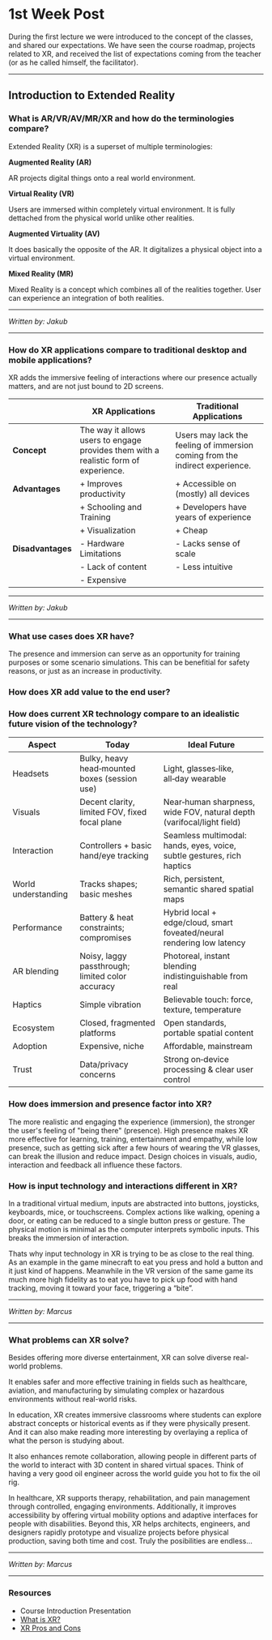 # 1st Week Post

During the first lecture we were introduced to the concept of the classes, and shared our expectations. We have seen the course roadmap, projects related to XR, and received the list of expectations coming from the teacher (or as he called himself, the facilitator).

---

## Introduction to Extended Reality

### What is AR/VR/AV/MR/XR and how do the terminologies compare?

Extended Reality (XR) is a superset of multiple terminologies:

**Augmented Reality (AR)**

AR projects digital things onto a real world environment.

**Virtual Reality (VR)**

Users are immersed within completely virtual environment. It is fully dettached from the physical world unlike other realities.

**Augmented Virtuality (AV)**

It does basically the opposite of the AR. It digitalizes a physical object into a virtual environment.

**Mixed Reality (MR)**

Mixed Reality is a concept which combines all of the realities together. User can experience an integration of both realities.

---

_Written by: Jakub_

---

### How do XR applications compare to traditional desktop and mobile applications?

XR adds the immersive feeling of interactions where our presence actually matters, and are not just bound to 2D screens.

|                   | **XR Applications**                                                                  | **Traditional Applications**                                                 |
| ----------------- | ------------------------------------------------------------------------------------ | ---------------------------------------------------------------------------- |
| **Concept**       | The way it allows users to engage provides them with a realistic form of experience. | Users may lack the feeling of immersion coming from the indirect experience. |
| **Advantages**    | + Improves productivity                                                              | + Accessible on (mostly) all devices                                         |
|                   | + Schooling and Training                                                             | + Developers have years of experience                                        |
|                   | + Visualization                                                                      | + Cheap                                                                      |
| **Disadvantages** | - Hardware Limitations                                                               | - Lacks sense of scale                                                       |
|                   | - Lack of content                                                                    | - Less intuitive                                                             |
|                   | - Expensive                                                                          |                                                                              |

---

_Written by: Jakub_

---

### What use cases does XR have?

The presence and immersion can serve as an opportunity for training purposes or some scenario simulations. This can be benefitial for safety reasons, or just as an increase in productivity.

### How does XR add value to the end user?

### How does current XR technology compare to an idealistic future vision of the technology?
| Aspect | Today | Ideal Future |
| ------ | ------ | ------------ |
| Headsets | Bulky, heavy head‑mounted boxes (session use) | Light, glasses‑like, all‑day wearable |
| Visuals | Decent clarity, limited FOV, fixed focal plane | Near‑human sharpness, wide FOV, natural depth (varifocal/light field) |
| Interaction | Controllers + basic hand/eye tracking | Seamless multimodal: hands, eyes, voice, subtle gestures, rich haptics |
| World understanding | Tracks shapes; basic meshes | Rich, persistent, semantic shared spatial maps |
| Performance | Battery & heat constraints; compromises | Hybrid local + edge/cloud, smart foveated/neural rendering low latency |
| AR blending | Noisy, laggy passthrough; limited color accuracy | Photoreal, instant blending indistinguishable from real |
| Haptics | Simple vibration | Believable touch: force, texture, temperature |
| Ecosystem | Closed, fragmented platforms | Open standards, portable spatial content |
| Adoption | Expensive, niche | Affordable, mainstream |
| Trust | Data/privacy concerns | Strong on‑device processing & clear user control |

### How does immersion and presence factor into XR?
The more realistic and engaging the experience (immersion), the stronger the user's feeling of "being there" (presence). High presence makes XR more effective for learning, training, entertainment and empathy, while low presence, such as getting sick after a few hours of wearing the VR glasses, can break the illusion and reduce impact. Design choices in visuals, audio, interaction and feedback all influence these factors.

### How is input technology and interactions different in XR?

In a traditional virtual medium, inputs are abstracted into buttons, joysticks, keyboards, mice, or touchscreens. Complex actions like walking, opening a door, or eating can be reduced to a single button press or gesture. The physical motion is minimal as the computer interprets symbolic inputs. This breaks the immersion of interaction.

Thats why input technology in XR is trying to be as close to the real thing. As an example in the game minecraft to eat you press and hold a button and it just kind of happens. Meanwhile in the VR version of the same game its much more high fidelity as to eat you have to pick up food with hand tracking, moving it toward your face, triggering a “bite”.

---

_Written by: Marcus_

---

### What problems can XR solve?

Besides offering more diverse entertainment, XR can solve diverse real-world problems.

It enables safer and more effective training in fields such as healthcare, aviation, and manufacturing by simulating complex or hazardous environments without real-world risks.

In education, XR creates immersive classrooms where students can explore abstract concepts or historical events as if they were physically present. And it can also make reading more interesting by overlaying a replica of what the person is studying about.

It also enhances remote collaboration, allowing people in different parts of the world to interact with 3D content in shared virtual spaces. Think of having a very good oil engineer across the world guide you hot to fix the oil rig.

In healthcare, XR supports therapy, rehabilitation, and pain management through controlled, engaging environments.
Additionally, it improves accessibility by offering virtual mobility options and adaptive interfaces for people with disabilities. Beyond this, XR helps architects, engineers, and designers rapidly prototype and visualize projects before physical production, saving both time and cost. Truly the posibilities are endless...

---

_Written by: Marcus_

---

### Resources

- Course Introduction Presentation
- [What is XR?](https://www.autodesk.com/design-make/articles/what-is-xr)
- [XR Pros and Cons](https://realtimear.com/blogs/xr-pros-and-cons/)
